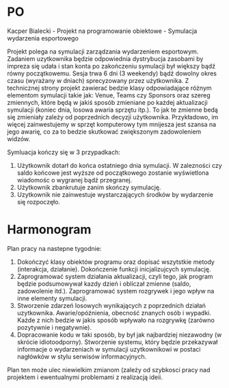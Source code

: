 # PO

Kacper Bialecki - Projekt na programowanie obiektowe - Symulacja wydarzenia esportowego

Projekt polega na symulacji zarządzania wydarzeniem esportowym. Zadaniem uzytkownika będzie odpowiednia dystrybucja zasobami by impreza się udała i stan konta po zakończeniu symulacji był większy bądź równy początkowemu. Sesja trwa 6 dni (3 weekendy) bądź dowolny okres czasu (wyrażany w dniach) sprecyzowany przez użytkownika.
Z technicznej strony projekt zawierać bedzie klasy odpowiadające różnym elementom symulacji takie jak: Venue, Teams czy Sponsors oraz szereg zmiennych, które będą w jakiś sposób zmieniane po każdej aktualizacji symulacji (koniec dnia, losowa awaria sprzętu itp.). To jak te zmienne bedą się zmieniały zależy od poprzednich decyzji użytkownika. Przykładowo, im więcej zainwestujemy w sprzęt komputerowy tym mnijesza jest szansa na jego awarię, co za to bedzie skutkować zwiększonym zadowoleniem widzów.

Symluacja kończy się w 3 przypadkach:
1. Użytkownik dotarł do końca ostatniego dnia symulacji. W zalezności czy saldo końcowe jest wyższe od początkowego zostanie wyświetlona wiadomośc o wygranej bądź przegranej.
2. Użytkownik zbankrutuje zanim skończy symulację.
3. Uzytkownik nie zainwestuje wystarczających środków by wydarzenie się rozpoczęło.

# Harmonogram

Plan pracy na nastepne tygodnie:
1. Dokończyć klasy obiektów programu oraz dopisać wszytstkie metody (interakcja, działanie). Dokończenie funkcji inicjalizujcych symulację.
2. Zaprogramować system działania aktualizacji, czyli tego, jak program będzie podsumowywał kazdy dzień i obliczał zmienne (saldo, zadowolenie itd.). Zaprogramować system rozgrywek i jego wpływ na inne elementy symulacji.
3. Stworzenie zdarzeń losowych wynikających z poprzednich działań uzytkownika. Awarie/opóźnienia, obecność znanych osób i wypadki. Każde z nich bedzie w jakis sposób wpływało na rozgrywkę (zarówno pozytywnie i negatywnie).
4. Dopracowanie kodu w taki sposób, by był jak najbardziej niezawodny (w skrócie idiotoodporny). Stworzenie systemu, który będzie przekazywał informacje o wydarzeniach w symulacji uzytkownikowi w postaci nagłówków w stylu serwisów informacyjnych. 

Plan ten może ulec niewielkim zmianom (zależy od szybkosci pracy nad projektem i ewentualnymi problemami z realizacją ideii.
